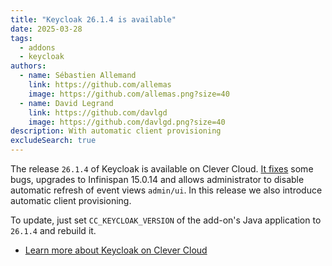 ```yaml
---
title: "Keycloak 26.1.4 is available"
date: 2025-03-28
tags:
  - addons
  - keycloak
authors:
  - name: Sébastien Allemand
    link: https://github.com/allemas
    image: https://github.com/allemas.png?size=40
  - name: David Legrand
    link: https://github.com/davlgd
    image: https://github.com/davlgd.png?size=40
description: With automatic client provisioning
excludeSearch: true
---
```


The release `26.1.4` of Keycloak is available on Clever Cloud. [It fixes](https://github.com/keycloak/keycloak/releases/26.1.4) some bugs, upgrades to Infinispan 15.0.14 and allows administrator to disable automatic refresh of event views `admin/ui`. In this release we also introduce automatic client provisioning.

To update, just set `CC_KEYCLOAK_VERSION` of the add-on's Java application to `26.1.4` and rebuild it.

- [Learn more about Keycloak on Clever Cloud](/doc/addons/keycloak)
